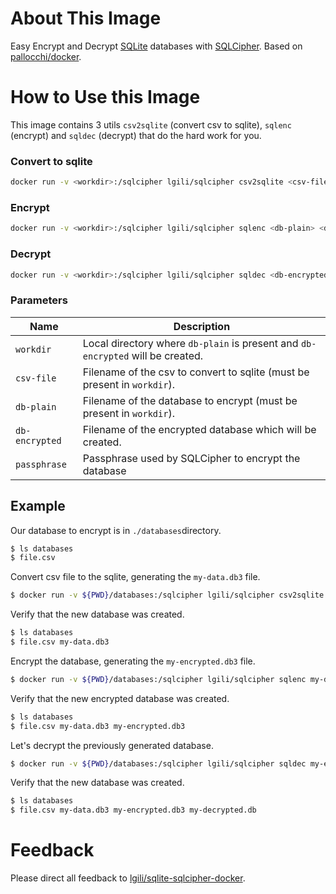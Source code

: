 # About This Image

Easy Encrypt and Decrypt [SQLite](https://www.sqlite.org) databases with [SQLCipher](https://www.zetetic.net/sqlcipher).
Based on [pallocchi/docker](https://github.com/pallocchi/docker).

# How to Use this Image

This image contains 3 utils `csv2sqlite` (convert csv to sqlite), `sqlenc` (encrypt) and `sqldec` (decrypt) that do the hard work for you.

### Convert to sqlite

```bash
docker run -v <workdir>:/sqlcipher lgili/sqlcipher csv2sqlite <csv-file> <db-plain> <table-name>
```

### Encrypt

```bash
docker run -v <workdir>:/sqlcipher lgili/sqlcipher sqlenc <db-plain> <db-encrypted> <PASSPHRASE>
```

### Decrypt

```bash
docker run -v <workdir>:/sqlcipher lgili/sqlcipher sqldec <db-encrypted> <db-plain> <PASSPHRASE>
```
### Parameters

| Name                       | Description                                                                                                                           |
|----------------------------|---------------------------------------------------------------------------------------------------------------------|
| `workdir`                | Local directory where `db-plain` is present and  `db-encrypted` will be created. |
| `csv-file`               | Filename of the csv to convert to sqlite (must be present in `workdir`). 
| `db-plain`               | Filename of the database to encrypt (must be present in `workdir`).                       |
| `db-encrypted`      | Filename of the encrypted database which will be created.                                         |
| `passphrase`         | Passphrase used by SQLCipher to encrypt the database                                              |

## Example

Our database to encrypt is in `./databases`directory.

```bash
$ ls databases
$ file.csv
```
Convert csv file to the sqlite, generating the `my-data.db3` file.

```bash
$ docker run -v ${PWD}/databases:/sqlcipher lgili/sqlcipher csv2sqlite file.csv my-data.db3 table
```
Verify that the new database was created.
```bash
$ ls databases
$ file.csv my-data.db3
```

Encrypt the database, generating the `my-encrypted.db3` file.

```bash
$ docker run -v ${PWD}/databases:/sqlcipher lgili/sqlcipher sqlenc my-data.db3 my-encrypted.db3 password
```

Verify that the new encrypted database was created.

```bash
$ ls databases
$ file.csv my-data.db3 my-encrypted.db3
```

Let's decrypt the previously generated database.

```bash
$ docker run -v ${PWD}/databases:/sqlcipher lgili/sqlcipher sqldec my-encrypted.db3 my-decrypted.db3 password
```

Verify that the new database was created.

```bash
$ ls databases
$ file.csv my-data.db3 my-encrypted.db3 my-decrypted.db
```
# Feedback

Please direct all feedback to [lgili/sqlite-sqlcipher-docker](https://github.com/lgili/sqlite-sqlcipher-docker/issues).



